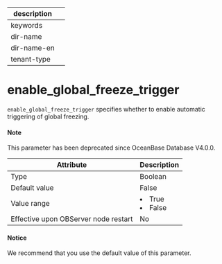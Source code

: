| description ||
|---|---|
| keywords ||
| dir-name ||
| dir-name-en ||
| tenant-type ||

enable_global_freeze_trigger
=================================================

`enable_global_freeze_trigger` specifies whether to enable automatic triggering of global freezing.


<main id="notice" type='explain'>
  <h4>Note</h4>
  <p>  This parameter has been deprecated since OceanBase Database V4.0.0.   </p>
</main>

| **Attribute** | **Description** |
|------------------|--------------------------------------------------------------------------------------------------------|
| Type | Boolean |
| Default value | False |
| Value range | </li><li> True   </li><li> False |
| Effective upon OBServer node restart | No |

<main id="notice" type='notice'>
  <h4>Notice</h4>
  <p>  We recommend that you use the default value of this parameter.   </p>
</main>
